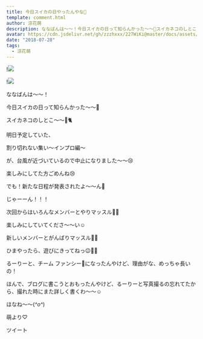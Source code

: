 ```yaml
---
title: 今日スイカの日やったんやな🍉
template: comment.html
author: 涼花萌
description: ななばんは〜〜！今日スイカの日って知らんかった〜〜🍉スイカネコのしとこ〜〜🍉🐈明日予定していた、割り切れない集い〜インプロ編〜が、台風が近...
avatar: https://cdn.jsdelivr.net/gh/zzzhxxx/227WiKi@master/docs/assets/photo/avatar/moe.jpg
date: "2018-07-28"
tags:
  - 涼花萌
---
```


!![](https://cdn.jsdelivr.net/gh/227WiKi/227WiKi-image@master/blog-image/moe-2018-07-28_1.jpg)

!![](https://cdn.jsdelivr.net/gh/227WiKi/227WiKi-image@master/blog-image/moe-2018-07-28_2.jpg)






ななばんは〜〜！



今日スイカの日って知らんかった〜〜🍉



スイカネコのしとこ〜〜🍉🐈














明日予定していた、

割り切れない集い〜インプロ編〜

が、台風が近づいているので中止になりました〜〜😢




楽しみにしてた方ごめんね😢







でも！新たな日程が発表されたよ〜〜ん🤗



じゃーーん！！！








次回からはいろんなメンバーとやりマッスル💪🏻


楽しみにしていてくださ〜〜い☺️




新しいメンバーとがんばりマッスル💪🏻




ひまやったら、遊びにきってねっ😉💓💓












るーりーと、チーム ファンシー🍬になったんやけど、理由がな、めっちゃ長いの！

ほんで、ブログに書こうとおもったんやけど、るーりーと写真撮るの忘れてたから、撮れた時にまた詳しく書くわ〜〜☺️







ほなね〜〜(*^o^*)




萌より♡


ツイート



